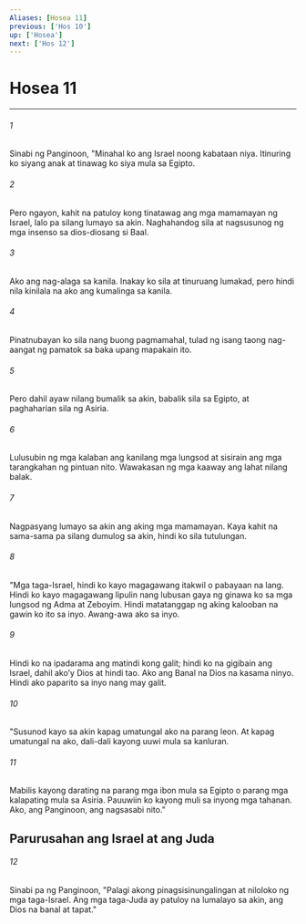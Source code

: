 ```yaml
---
Aliases: [Hosea 11]
previous: ['Hos 10']
up: ['Hosea']
next: ['Hos 12']
---
```

# Hosea 11

***


###### 1 


Sinabi ng Panginoon, "Minahal ko ang Israel noong kabataan niya. Itinuring ko siyang anak at tinawag ko siya mula sa Egipto. 


###### 2 


Pero ngayon, kahit na patuloy kong tinatawag ang mga mamamayan ng Israel, lalo pa silang lumayo sa akin. Naghahandog sila at nagsusunog ng mga insenso sa dios-diosang si Baal. 


###### 3 


Ako ang nag-alaga sa kanila. Inakay ko sila at tinuruang lumakad, pero hindi nila kinilala na ako ang kumalinga sa kanila. 


###### 4 


Pinatnubayan ko sila nang buong pagmamahal, tulad ng isang taong nag-aangat ng pamatok sa baka upang mapakain ito. 


###### 5 


Pero dahil ayaw nilang bumalik sa akin, babalik sila sa Egipto, at paghaharian sila ng Asiria. 


###### 6 


Lulusubin ng mga kalaban ang kanilang mga lungsod at sisirain ang mga tarangkahan ng pintuan nito. Wawakasan ng mga kaaway ang lahat nilang balak. 


###### 7 


Nagpasyang lumayo sa akin ang aking mga mamamayan. Kaya kahit na sama-sama pa silang dumulog sa akin, hindi ko sila tutulungan. 


###### 8 


"Mga taga-Israel, hindi ko kayo magagawang itakwil o pabayaan na lang. Hindi ko kayo magagawang lipulin nang lubusan gaya ng ginawa ko sa mga lungsod ng Adma at Zeboyim. Hindi matatanggap ng aking kalooban na gawin ko ito sa inyo. Awang-awa ako sa inyo. 


###### 9 


Hindi ko na ipadarama ang matindi kong galit; hindi ko na gigibain ang Israel, dahil akoʼy Dios at hindi tao. Ako ang Banal na Dios na kasama ninyo. Hindi ako paparito sa inyo nang may galit. 


###### 10 


"Susunod kayo sa akin kapag umatungal ako na parang leon. At kapag umatungal na ako, dali-dali kayong uuwi mula sa kanluran. 


###### 11 


Mabilis kayong darating na parang mga ibon mula sa Egipto o parang mga kalapating mula sa Asiria. Pauuwiin ko kayong muli sa inyong mga tahanan. Ako, ang Panginoon, ang nagsasabi nito." 

## Parurusahan ang Israel at ang Juda 


###### 12 


Sinabi pa ng Panginoon, "Palagi akong pinagsisinungalingan at niloloko ng mga taga-Israel. Ang mga taga-Juda ay patuloy na lumalayo sa akin, ang Dios na banal at tapat."
